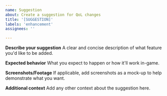 ```yaml
---
name: Suggestion
about: Create a suggestion for QoL changes
title: '[SUGGESTION]'
labels: 'enhancement'
assignees: ''

---
```


**Describe your suggestion**
A clear and concise description of what feature you'd like to be added.

**Expected behavior**
What you expect to happen or how it'll work in-game.

**Screenshots/Footage**
If applicable, add screenshots as a mock-up to help demonstrate what you want.

**Additional context**
Add any other context about the suggestion here.
